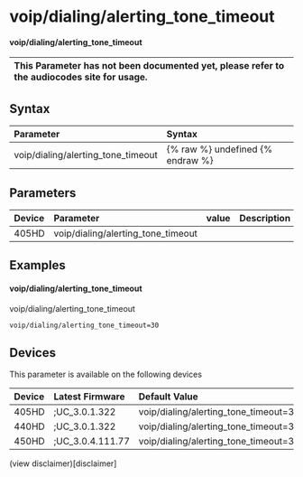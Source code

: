 ﻿---
description: voip/dialing/alerting_tone_timeout
search:
    keywords: ['voip','dialing','alerting_tone_timeout']
---

# voip/dialing/alerting_tone_timeout

#### voip/dialing/alerting_tone_timeout


| This Parameter has not been documented yet, please refer to the audiocodes site for usage.  |
| :--- |

## Syntax
| Parameter | Syntax |
| :--- | :--- |
|voip/dialing/alerting_tone_timeout | {% raw %} undefined {% endraw %} |

## Parameters
|Device|Parameter|value|Description|
|:---|:---|:---|:---|
| 405HD | voip/dialing/alerting_tone_timeout |  |  |

## Examples
#### voip/dialing/alerting_tone_timeout

voip/dialing/alerting_tone_timeout

```
voip/dialing/alerting_tone_timeout=30
```

## Devices
This parameter is available on the following devices

| Device | Latest Firmware | Default Value |
|:---|:---|:---|
| 405HD | ;UC_3.0.1.322 | voip/dialing/alerting_tone_timeout=30 
| 440HD | ;UC_3.0.1.322 | voip/dialing/alerting_tone_timeout=30 
| 450HD | ;UC_3.0.4.111.77 | voip/dialing/alerting_tone_timeout=30 

(view disclaimer)[disclaimer]
